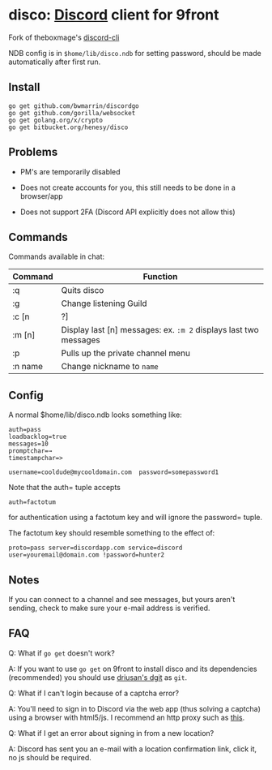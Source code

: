 # disco: [Discord](https://discord.gg) client for 9front

Fork of theboxmage's [discord-cli](https://github.com/theboxmage/discordcli)

NDB config is in `$home/lib/disco.ndb` for setting password, should be made automatically after first run.

## Install

```
go get github.com/bwmarrin/discordgo
go get github.com/gorilla/websocket
go get golang.org/x/crypto
go get bitbucket.org/henesy/disco
```

## Problems

* PM's are temporarily disabled

* Does not create accounts for you, this still needs to be done in a browser/app

* Does not support 2FA (Discord API explicitly does not allow this)

## Commands
Commands available in chat:

| Command       | Function    |
| ------------- |-------------|
| :q        | Quits disco |
| :g        | Change listening Guild|
| :c [n|?]  | Change listening Channel inside Guild, or list channels |
| :m [n]    | Display last [n] messages: ex. `:m 2` displays last two messages |
| :p        | Pulls up the private channel menu |
| :n name   | Change nickname to `name` |

## Config

A normal $home/lib/disco.ndb looks something like:

```
auth=pass
loadbacklog=true
messages=10
promptchar=→
timestampchar=>

username=cooldude@mycooldomain.com	password=somepassword1
```

Note that the auth= tuple accepts

	auth=factotum

for authentication using a factotum key and will ignore the password= tuple.

The factotum key should resemble something to the effect of:

	proto=pass server=discordapp.com service=discord user=youremail@domain.com !password=hunter2

## Notes

If you can connect to a channel and see messages, but yours aren't sending, check to make sure your e-mail address is verified.

## FAQ

Q: What if `go get` doesn't work?

A: If you want to use `go get` on 9front to install disco and its dependencies (recommended) you should use [driusan's dgit](https://github.com/driusan/dgit) as `git`.

Q: What if I can't login because of a captcha error?

A: You'll need to sign in to Discord via the web app (thus solving a captcha) using a browser with html5/js. I recommend an http proxy such as [this](https://bitbucket.org/henesy/http-proxy).

Q: What if I get an error about signing in from a new location?

A: Discord has sent you an e-mail with a location confirmation link, click it, no js should be required.

